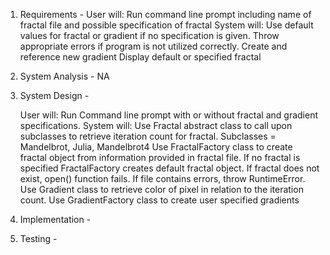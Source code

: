 1. Requirements -
    User will:
        Run command line prompt including name of fractal file and possible specification of fractal
    System will:
        Use default values for fractal or gradient if no specification is given.
        Throw appropriate errors if program is not utilized correctly.
        Create and reference new gradient
        Display default or specified fractal
        
        
2. System Analysis - NA

3. System Design - 

    User will:
        Run Command line prompt with or without fractal and gradient specifications.
    System will:
        Use Fractal abstract class to call upon subclasses to retrieve iteration count for fractal.
            Subclasses = Mandelbrot, Julia, Mandelbrot4
        Use FractalFactory class to create fractal object from information provided in fractal file.
            If no fractal is specified FractalFactory creates default fractal object.
            If fractal does not exist, open() function fails.
            If file contains errors, throw RuntimeError.
        Use Gradient class to retrieve color of pixel in relation to the iteration count.
        Use GradientFactory class to create user specified gradients

4. Implementation - 

5. Testing -